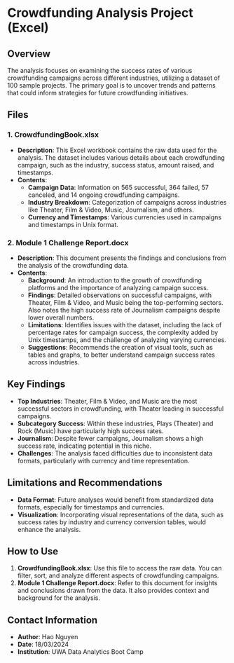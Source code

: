 # Crowdfunding Analysis Project (Excel)

## Overview

The analysis focuses on examining the success rates of various crowdfunding campaigns across different industries, utilizing a dataset of 100 sample projects. The primary goal is to uncover trends and patterns that could inform strategies for future crowdfunding initiatives.

## Files

### 1. **CrowdfundingBook.xlsx**
   - **Description**: This Excel workbook contains the raw data used for the analysis. The dataset includes various details about each crowdfunding campaign, such as the industry, success status, amount raised, and timestamps.
   - **Contents**:
     - **Campaign Data**: Information on 565 successful, 364 failed, 57 canceled, and 14 ongoing crowdfunding campaigns.
     - **Industry Breakdown**: Categorization of campaigns across industries like Theater, Film & Video, Music, Journalism, and others.
     - **Currency and Timestamps**: Various currencies used in campaigns and timestamps in Unix format.

### 2. **Module 1 Challenge Report.docx**
   - **Description**: This document presents the findings and conclusions from the analysis of the crowdfunding data.
   - **Contents**:
     - **Background**: An introduction to the growth of crowdfunding platforms and the importance of analyzing campaign success.
     - **Findings**: Detailed observations on successful campaigns, with Theater, Film & Video, and Music being the top-performing sectors. Also notes the high success rate of Journalism campaigns despite lower overall numbers.
     - **Limitations**: Identifies issues with the dataset, including the lack of percentage rates for campaign success, the complexity added by Unix timestamps, and the challenge of analyzing varying currencies.
     - **Suggestions**: Recommends the creation of visual tools, such as tables and graphs, to better understand campaign success rates across industries.

## Key Findings

- **Top Industries**: Theater, Film & Video, and Music are the most successful sectors in crowdfunding, with Theater leading in successful campaigns.
- **Subcategory Success**: Within these industries, Plays (Theater) and Rock (Music) have particularly high success rates.
- **Journalism**: Despite fewer campaigns, Journalism shows a high success rate, indicating potential in this niche.
- **Challenges**: The analysis faced difficulties due to inconsistent data formats, particularly with currency and time representation.

## Limitations and Recommendations

- **Data Format**: Future analyses would benefit from standardized data formats, especially for timestamps and currencies.
- **Visualization**: Incorporating visual representations of the data, such as success rates by industry and currency conversion tables, would enhance the analysis.

## How to Use

1. **CrowdfundingBook.xlsx**: Use this file to access the raw data. You can filter, sort, and analyze different aspects of crowdfunding campaigns.
2. **Module 1 Challenge Report.docx**: Refer to this document for insights and conclusions drawn from the data. It also provides context and background for the analysis.

## Contact Information

- **Author**: Hao Nguyen
- **Date**: 18/03/2024
- **Institution**: UWA Data Analytics Boot Camp
